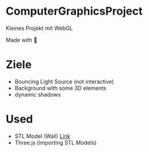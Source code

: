 # ComputerGraphicsProject

Kleines Projekt mit WebGL


Made with :heartbeat:

# Ziele
* Bouncing Light Source (not interactive)
* Background with some 3D elements
* dynamic shadows

# Used
* STL Model (Wall) [Link](https://www.thingiverse.com/thing:2106484)
* Three.js (importing STL Models)




